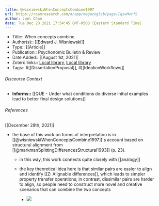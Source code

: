 ```yaml
---
title: @wisniewskiWhenConceptsCombine1997
url: https://roamresearch.com/#/app/megacoglab/page/IqswMwrfS
author: Joel Chan
date: Tue Dec 28 2021 17:54:45 GMT-0500 (Eastern Standard Time)
---
```


- Title:: When concepts combine
- Author(s):: [[Edward J. Wisniewski]]
- Type:: [[Article]]
- Publication:: Psychonomic Bulletin & Review
- Date Added:: [[August 1st, 2021]]
- Zotero links:: [Local library](zotero://select/groups/2451508/items/55YQJN6P), [Local library](https://www.zotero.org/groups/2451508/items/55YQJN6P)
- Tags:: #[[DissertationProposal]], #[[IdeationWorkflows]]

###### Discourse Context

- **Informs::** [[QUE - Under what conditions do diverse initial examples lead to better final design solutions]]

###### References

[[December 28th, 2021]]

- the base of this work on forms of interpretation is in [[@wisniewskiWhenConceptsCombine1997]]'s account based on structural alignment from [[@markmanSplittingDifferencesStructural1993]] (p. 23).

    - in this way, this work connects quite closely with [[analogy]]

    - the key theoretical idea here is that similar pairs are easier to align and identify [[Z: Alignable differences]], which leads to simpler property transfer operations; in contrast, dissimilar pairs are harder to align, so people need to construct more novel and creative scenarios that can combine the two concepts

        - ![](https://firebasestorage.googleapis.com/v0/b/firescript-577a2.appspot.com/o/imgs%2Fapp%2Fmegacoglab%2FXv4nc7wYrk.png?alt=media&token=d605dbfd-fa3f-4da3-9757-a5b058449a40)
